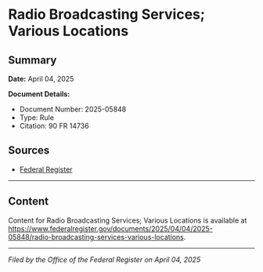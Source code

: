# Radio Broadcasting Services; Various Locations

## Summary

**Date:** April 04, 2025

**Document Details:**
- Document Number: 2025-05848
- Type: Rule
- Citation: 90 FR 14736

## Sources
- [Federal Register](https://www.federalregister.gov/documents/2025/04/04/2025-05848/radio-broadcasting-services-various-locations)

---

## Content

Content for Radio Broadcasting Services; Various Locations is available at https://www.federalregister.gov/documents/2025/04/04/2025-05848/radio-broadcasting-services-various-locations.

---

*Filed by the Office of the Federal Register on April 04, 2025*

